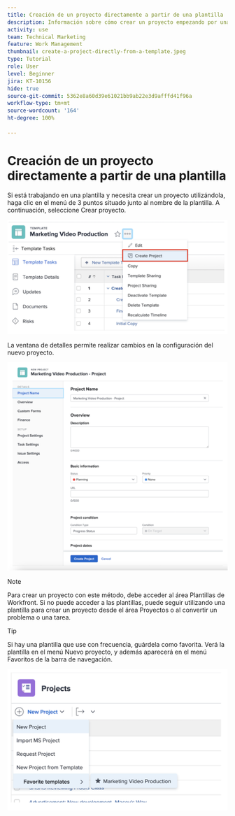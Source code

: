 ```yaml
---
title: Creación de un proyecto directamente a partir de una plantilla
description: Información sobre cómo crear un proyecto empezando por una plantilla ya creada.
activity: use
team: Technical Marketing
feature: Work Management
thumbnail: create-a-project-directly-from-a-template.jpeg
type: Tutorial
role: User
level: Beginner
jira: KT-10156
hide: true
source-git-commit: 5362e8a60d39e61021bb9ab22e3d9afffd41f96a
workflow-type: tm+mt
source-wordcount: '164'
ht-degree: 100%

---
```


# Creación de un proyecto directamente a partir de una plantilla

Si está trabajando en una plantilla y necesita crear un proyecto utilizándola, haga clic en el menú de 3 puntos situado junto al nombre de la plantilla. A continuación, seleccione Crear proyecto.

![Opción Crear proyecto en el menú](assets/direct-template-01.png)

La ventana de detalles permite realizar cambios en la configuración del nuevo proyecto.

![Página de creación del proyecto](assets/direct-template-02.png)

>[!NOTE]
>
>Para crear un proyecto con este método, debe acceder al área Plantillas de Workfront. Si no puede acceder a las plantillas, puede seguir utilizando una plantilla para crear un proyecto desde el área Proyectos o al convertir un problema o una tarea.

>[!TIP]
>
>Si hay una plantilla que use con frecuencia, guárdela como favorita. Verá la plantilla en el menú Nuevo proyecto, y además aparecerá en el menú Favoritos de la barra de navegación.


![Nuevas plantillas en favoritos del proyecto](assets/direct-template-03.png)
